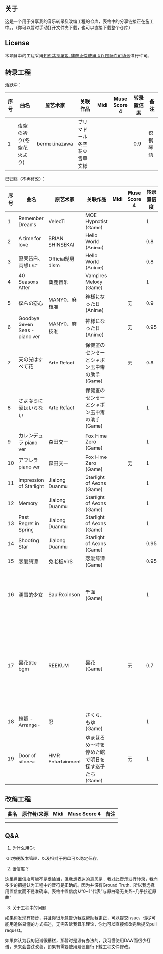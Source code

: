 ## 关于

这是一个用于分享我的音乐转录及改编工程的仓库，表格中的分享链接正在施工中。。（你可以暂时手动打开文件夹下载，也可以直接下载整个仓库）

## License

本项目中的工程采用[知识共享署名-非商业性使用 4.0 国际许可协议](https://creativecommons.org/licenses/by-nc/4.0/)进行许可。

## 转录工程

活跃中：

| 序号 | 曲名                     | 原艺术家       | 关联作品                       | Midi | Muse Score 4 | 转录置信度 | 备注     |
| ---- | ------------------------ | -------------- | ------------------------------ | ---- | ------------ | ---------- | -------- |
| 1    | 夜空の祈り(冬空花火より) | bermei.inazawa | プリマドール 冬空花火 雪華文様 |      |              | 0.9        | 仅钢琴轨 |

已归档（不再修改）：

| 序号 | 曲名                          | 原艺术家          | 关联作品                                            | Midi | Muse Score 4 | 转录置信度 | 备注                                           |
| ---- | ----------------------------- | ----------------- | --------------------------------------------------- | ---- | ------------ | ---------- | ---------------------------------------------- |
| 1    | Remember Dreams               | VelecTi           | MOE Hypnotist (Game)                                |      |              | 1          |                                                |
| 2    | A time for love               | BRIAN SHINSEKAI   | Hello World (Anime)                                 |      |              | 0.8        |                                                |
| 3    | 直実告白、両想いに            | Official髭男dism  | Hello World (Anime)                                 |      |              | 0.8        |                                                |
| 4    | 40 Seasons After              | 麋鹿音乐          | Vampires Melody (Game)                              |      |              | 1          |                                                |
| 5    | 僕らの恋心                    | MANYO、麻枝准     | 神様になった日 (Anime)                              |      | 无           | 0.9        | 仅钢琴轨                                       |
| 6    | Goodbye Seven Seas -piano ver | MANYO、麻枝准     | 神様になった日 (Anime)                              |      | 无           | 0.95       |                                                |
| 7    | 天の光はすべて花              | Arte Refact       | 保健室のセンセーとシャボン玉中毒の助手 (Game)       |      | 无           | 0.8        |                                                |
| 8    | さよならに涙はいらない        | Arte Refact       | 保健室のセンセーとシャボン玉中毒の助手 (Game)       |      |              | 1          | 仅钢琴轨，游戏中版本                           |
| 9    | カレンデュラ piano ver        | 森田交一          | Fox Hime Zero (Game)                                |      |              | 1          |                                                |
| 10   | アフレラ piano ver            | 森田交一          | Fox Hime Zero (Game)                                |      | 无           | 1          |                                                |
| 11   | Impression of Starlight       | Jialong Duanmu    | Starlight of Aeons (Game)                           |      |              | 1          |                                                |
| 12   | Memory                        | Jialong Duanmu    | Starlight of Aeons (Game)                           |      |              | 1          |                                                |
| 13   | Past Regret in Spring         | Jialong Duanmu    | Starlight of Aeons (Game)                           |      |              | 1          |                                                |
| 14   | Shooting Star                 | Jialong Duanmu    | Starlight of Aeons (Game)                           |      |              | 0.95       |                                                |
| 15   | 恋爱绮谭                      | 兔老板AirS        | 恋爱绮谭 (Game)                                     |      |              | 0.95       |                                                |
| 16   | 濡雪的少女                    | SaulRobinson      | 千面 (Game)                                         |      |              | 1          | midi包含完整版与游戏内版版本                   |
| 17   | 昙花title bgm                 | REEKUM            | 昙花 (Game)                                         |      | 无           | 0.7        | 有一段重复与原曲不同，由于工程文件丢失不再更新 |
| 18   | 輪廻 -Arrange-                | 忍                | さくら、もゆ (Game)                                 |      |              | 1          |                                                |
| 19   | Door of silence               | HMR Entertainment | ゆまほろめ～時を停めた館で明日を探す迷子たち (Game) |      | 无           | 1          |                                                |

## 改编工程

| 曲名 | 原作者/来源 | Midi | Muse Score 4 | 备注 |
| ---- | ----------- | ---- | ------------ | ---- |
|      |             |      |              |      |
|      |             |      |              |      |

## Q&A

1. 为什么用Git

​	Git方便版本管理，以及相对于网盘可以稳定保存。

2. 置信度？

​	这里用置信度可能不是很恰当，但我想表达的意思是：我对此音乐进行转录，我有多少的把握认为工程中的音符是正确的。因为并没有Ground Truth，所以我选择用置信度而不是准确率。表格中置信度从”0~1“代表”与原曲毫无关系~几乎接近原曲“

3. 关于工程中的问题

​	如果你发现有错音，并且你很乐意告诉我或帮助我更正，可以提交issue，请尽可能用通俗易懂的方式描述，无需告诉我音乐理论，你也可以直接修改完后提交pull request。

​	如果你认为我的记谱很糟糕，那暂时是没有办法的，我习惯使用DAW而很少打谱，未来会尝试改善，如果有需要使用建议自行下载工程文件修改。

